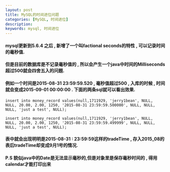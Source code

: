 ```yaml
---
layout: post  
title: MySQL的时间进位问题  
categories: [MySQL, 时间进位]  
description:  
keywords: mysql, 时间进位  
---
```


#### mysql更新到5.6.4 之后 , 新增了一个叫factional seconds的特性 , 可以记录时间的毫秒值.

#### 但是目前的数据库是不记录毫秒值的 , 所以会产生一个java中时间的Milliseconds超过500就会四舍五入的问题.

#### 例如一个时间是2015-08-31 23:59:59.520 , 毫秒值超过500 , 入库的时候 , 时间就会变成2015-09-01 00:00:00 . 下面的两条sql就可以看出效果.

```
insert into money_record values(null,1711929, 'jerry1bean', NULL, NULL, 20.00, 2.00, 1250, '2015-08-31 23:59:59.500000', NULL, NULL, NULL, 'just a test', NULL);
```
```
insert into money_record values(null,1711929, 'jerry1bean', NULL, NULL, 20.00, 2.00, 1250, '2015-08-31 23:59:59.499999', NULL, NULL, NULL, 'just a test', NULL);
```
#### 表中就会出现明明是2015-08-31 : 23:59:59这样的tradeTime , 存入2015_08的表后tradeTime却变成9月1号的情况.

#### P.S 貌似java中的Date是无法显示毫秒的,但是对象里是保存毫秒时间的 , 得用calendar才能打印出来



